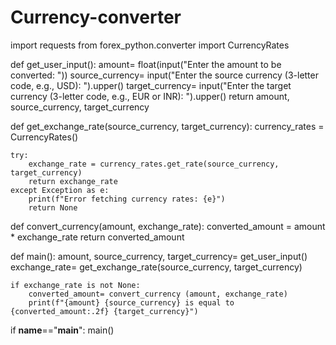 # Currency-converter
import requests
from forex_python.converter import CurrencyRates

def get_user_input():
    amount= float(input("Enter the amount to be converted: "))
    source_currency= input("Enter the source currency (3-letter code, e.g., USD): ").upper()
    target_currency= input("Enter the target currency (3-letter code, e.g., EUR or INR): ").upper()
    return amount, source_currency, target_currency

def get_exchange_rate(source_currency, target_currency): 
    currency_rates = CurrencyRates()

    try:
        exchange_rate = currency_rates.get_rate(source_currency, target_currency) 
        return exchange_rate
    except Exception as e:
        print(f"Error fetching currency rates: {e}")
        return None

def convert_currency(amount, exchange_rate): 
    converted_amount = amount * exchange_rate 
    return converted_amount

def main():
    amount, source_currency, target_currency= get_user_input() 
    exchange_rate= get_exchange_rate(source_currency, target_currency)

    if exchange_rate is not None:
        converted_amount= convert_currency (amount, exchange_rate) 
        print(f"{amount} {source_currency} is equal to {converted_amount:.2f} {target_currency}")

if __name__=="__main__":
    main()

